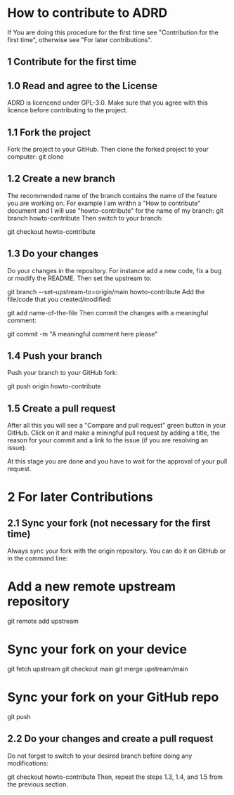 # How to contribute to ADRD

If You are doing this procedure for the first time see "Contribution for the first time", otherwise see "For later contributions".

## 1 Contribute for the first time

## 1.0 Read and agree to the License
ADRD is licencend under GPL-3.0. Make sure that you agree with this licence before contributing to the project.


## 1.1 Fork the project

Fork the project to your GitHub.
Then clone the forked project to your computer:
git clone 

## 1.2 Create a new branch

The recommended name of the branch contains the name of the feature you are working on. For example I am writhn a "How to contribute" document and I will use "howto-contribute" for the name of my branch:
git branch howto-contribute
Then switch to your branch:

git checkout howto-contribute

## 1.3 Do your changes
Do your changes in the repository. For instance add a new code, fix a bug or modify the README. Then set the upstream to:

git branch --set-upstream-to=origin/main howto-contribute
Add the file/code that you created/modified:

git add name-of-the-file
Then commit the changes with a meaningful comment:

git commit -m "A meaningful comment here please"
## 1.4 Push your branch
Push your branch to your GitHub fork:

git push origin howto-contribute

## 1.5 Create a pull request

After all this you will see a "Compare and pull request" green button in your GitHub. Click on it and make a miningful pull request by adding a title, the reason for your commit and a link to the issue (if you are resolving an issue).

At this stage you are done and you have to wait for the approval of your pull request.

# 2 For later Contributions
## 2.1 Sync your fork (not necessary for the first time)

Always sync your fork with the origin repository. You can do it on GitHub or in the command line:

# Add a new remote upstream repository
git remote add upstream 

# Sync your fork on your device
git fetch upstream
git checkout main
git merge upstream/main

# Sync your fork on your GitHub repo
git push

## 2.2 Do your changes and create a pull request
Do not forget to switch to your desired branch before doing any modifications:

git checkout howto-contribute
Then, repeat the steps 1.3, 1.4, and 1.5 from the previous section.

